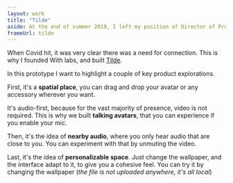 ```yaml
---
layout: work
title: "Tilde"
aside: At the end of summer 2019, I left my position of Director of Product Design at WD, and ended up working alone at home again. I started to miss the energy of my design team, the clickety of people's keyboard, the chatter. I then discovered that many people, and remote teams, had the same need.
frameUrl: tilde
---
```

When Covid hit, it was very clear there was a need for connection. This is why I founded With labs, and built [Tilde](https://tilde.so/?ref=io). 

In this prototype I want to highlight a couple of key product explorations.

First, it's a **spatial place**, you can drag and drop your avatar or any accessory wherever you want.

It's audio-first, because for the vast majority of presence, video is not required. This is why we built **talking avatars**, that you can experience if you enable your mic.

Then, it's the idea of **nearby audio**, where you only hear audio that are close to you. You can experiment with that by unmuting the video.

Last, it's the idea of **personalizable space**. Just change the wallpaper, and the interface adapt to it, to give you a cohesive feel. You can try it by changing the wallpaper (*the file is not uploaded anywhere, it's all local*)
